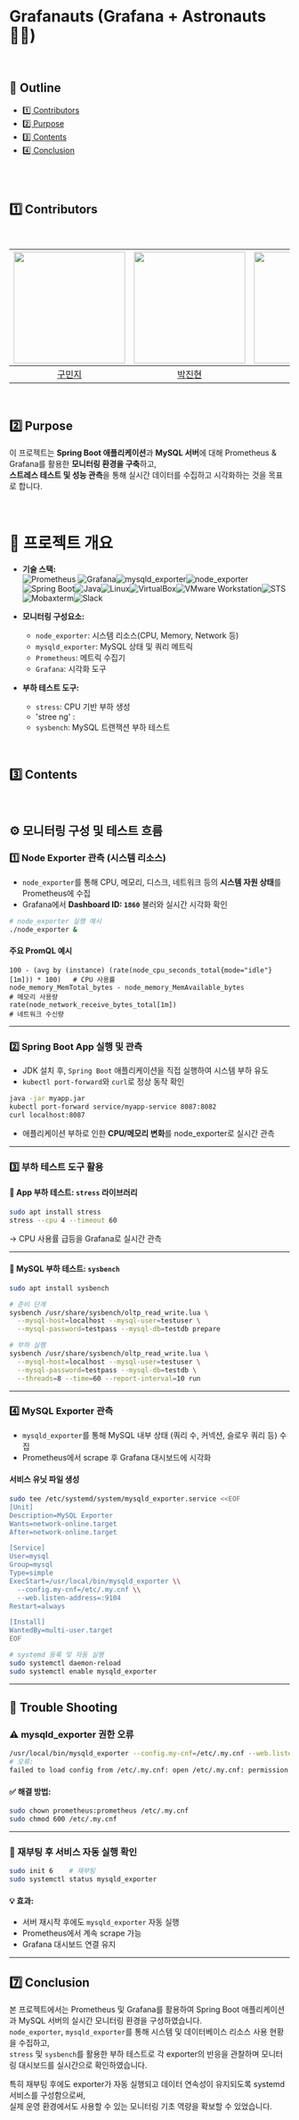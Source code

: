 # Grafanauts (Grafana  + Astronauts 🧑‍🚀)

<br>

## 📍 Outline
- [1️⃣ Contributors](#1%EF%B8%8F⃣-contributors)
- [2️⃣ Purpose](#2%EF%B8%8F⃣-purpose)
- [3️⃣ Contents](#3%EF%B8%8F⃣-contents)
- [4️⃣ Conclusion](#7%EF%B8%8F⃣-conclusion)

<br><br>

## 1️⃣ Contributors
<br>

| <img src="https://avatars.githubusercontent.com/u/82265395?v=4" width="200px"> | <img src="https://avatars.githubusercontent.com/u/193213283?v=4" width="200px"> | <img src="https://avatars.githubusercontent.com/u/114290855?v=4" width="200px"> | 
| :---: | :---: | :---: |
| [구민지](https://github.com/minjee83) | [박진현](https://github.com/jinhyunpark929) | [이성빈](https://github.com/andytjdqls) |

<br>

## 2️⃣ Purpose

이 프로젝트는 **Spring Boot 애플리케이션**과 **MySQL 서버**에 대해 Prometheus & Grafana를 활용한 **모니터링 환경을 구축**하고,  
**스트레스 테스트 및 성능 관측**을 통해 실시간 데이터를 수집하고 시각화하는 것을 목표로 합니다.

<br>

# 📌 프로젝트 개요
  
- **기술 스택:**  <br>
![Prometheus](https://img.shields.io/badge/Prometheus-000000?logo=prometheus&logoColor=orange&labelColor=white) ![Grafana](https://img.shields.io/badge/Grafana-F46800?logo=grafana&logoColor=white)![mysqld_exporter](https://img.shields.io/badge/mysqld_exporter-4479A1?logo=mysql&logoColor=white)![node_exporter](https://img.shields.io/badge/node_exporter-539E43?logo=gnu&logoColor=white)![Spring Boot](https://img.shields.io/badge/SpringBoot-6DB33F?logo=springboot&logoColor=white)![Java](https://img.shields.io/badge/Java-007396?logo=java&logoColor=white)![Linux](https://img.shields.io/badge/Linux-FCC624?logo=linux&logoColor=black)![VirtualBox](https://img.shields.io/badge/VirtualBox-183A61?logo=virtualbox&logoColor=white)![VMware Workstation](https://img.shields.io/badge/VMware-607078?logo=vmware&logoColor=white)![STS](https://img.shields.io/badge/Spring_Tools_SUITE-6DB33F?logo=spring&logoColor=white)![Mobaxterm](https://img.shields.io/badge/Mobaxterm-333333?logo=windows&logoColor=white)![Slack](https://img.shields.io/badge/Slack-4A154B?logo=slack&logoColor=white)

- **모니터링 구성요소:**
  - `node_exporter`: 시스템 리소스(CPU, Memory, Network 등)
  - `mysqld_exporter`: MySQL 상태 및 쿼리 메트릭
  - `Prometheus`: 메트릭 수집기
  - `Grafana`: 시각화 도구
- **부하 테스트 도구:**
  - `stress`: CPU 기반 부하 생성
  - 'stree ng' : 
  - `sysbench`: MySQL 트랜잭션 부하 테스트

<br>

## 3️⃣ Contents

<br>

## ⚙️ 모니터링 구성 및 테스트 흐름

### 1️⃣ Node Exporter 관측 (시스템 리소스)

- `node_exporter`를 통해 CPU, 메모리, 디스크, 네트워크 등의 **시스템 자원 상태**를 Prometheus에 수집
- Grafana에서 **Dashboard ID: `1860`** 불러와 실시간 시각화 확인

```bash
# node_exporter 실행 예시
./node_exporter &
```

#### 주요 PromQL 예시

```promql
100 - (avg by (instance) (rate(node_cpu_seconds_total{mode="idle"}[1m])) * 100)   # CPU 사용률
node_memory_MemTotal_bytes - node_memory_MemAvailable_bytes                      # 메모리 사용량
rate(node_network_receive_bytes_total[1m])                                       # 네트워크 수신량
```

---

### 2️⃣ Spring Boot App 실행 및 관측

- JDK 설치 후, `Spring Boot` 애플리케이션을 직접 실행하여 시스템 부하 유도
- `kubectl port-forward`와 `curl`로 정상 동작 확인

```bash
java -jar myapp.jar
kubectl port-forward service/myapp-service 8087:8082
curl localhost:8087
```

- 애플리케이션 부하로 인한 **CPU/메모리 변화**를 node_exporter로 실시간 관측

---

### 3️⃣ 부하 테스트 도구 활용

#### 📌 App 부하 테스트: `stress` 라이브러리

```bash
sudo apt install stress
stress --cpu 4 --timeout 60
```

→ CPU 사용률 급등을 Grafana로 실시간 관측

---

#### 📌 MySQL 부하 테스트: `sysbench`

```bash
sudo apt install sysbench

# 준비 단계
sysbench /usr/share/sysbench/oltp_read_write.lua \
  --mysql-host=localhost --mysql-user=testuser \
  --mysql-password=testpass --mysql-db=testdb prepare

# 부하 실행
sysbench /usr/share/sysbench/oltp_read_write.lua \
  --mysql-host=localhost --mysql-user=testuser \
  --mysql-password=testpass --mysql-db=testdb \
  --threads=8 --time=60 --report-interval=10 run
```

---

### 4️⃣ MySQL Exporter 관측

- `mysqld_exporter`를 통해 MySQL 내부 상태 (쿼리 수, 커넥션, 슬로우 쿼리 등) 수집
- Prometheus에서 scrape 후 Grafana 대시보드에 시각화

#### 서비스 유닛 파일 생성

```bash
sudo tee /etc/systemd/system/mysqld_exporter.service <<EOF
[Unit]
Description=MySQL Exporter
Wants=network-online.target
After=network-online.target

[Service]
User=mysql
Group=mysql
Type=simple
ExecStart=/usr/local/bin/mysqld_exporter \\
  --config.my-cnf=/etc/.my.cnf \\
  --web.listen-address=:9104
Restart=always

[Install]
WantedBy=multi-user.target
EOF
```

```bash
# systemd 등록 및 자동 실행
sudo systemctl daemon-reload
sudo systemctl enable mysqld_exporter
```

---

## 🔧 Trouble Shooting

### ⚠️ mysqld_exporter 권한 오류

```bash
/usr/local/bin/mysqld_exporter --config.my-cnf=/etc/.my.cnf --web.listen-address=:9104
# 오류:
failed to load config from /etc/.my.cnf: open /etc/.my.cnf: permission denied
```

#### ✅ 해결 방법:

```bash
sudo chown prometheus:prometheus /etc/.my.cnf
sudo chmod 600 /etc/.my.cnf
```

---

### 🔁 재부팅 후 서비스 자동 실행 확인

```bash
sudo init 6    # 재부팅
sudo systemctl status mysqld_exporter
```

#### 💡 효과:
- 서버 재시작 후에도 `mysqld_exporter` 자동 실행
- Prometheus에서 계속 scrape 가능
- Grafana 대시보드 연결 유지

---

## 7️⃣ Conclusion

본 프로젝트에서는 Prometheus 및 Grafana를 활용하여 Spring Boot 애플리케이션과 MySQL 서버의 실시간 모니터링 환경을 구성하였습니다.  
`node_exporter`, `mysqld_exporter`를 통해 시스템 및 데이터베이스 리소스 사용 현황을 수집하고,  
`stress` 및 `sysbench`를 활용한 부하 테스트로 각 exporter의 반응을 관찰하며 모니터링 대시보드를 실시간으로 확인하였습니다.

특히 재부팅 후에도 exporter가 자동 실행되고 데이터 연속성이 유지되도록 systemd 서비스를 구성함으로써,  
실제 운영 환경에서도 사용할 수 있는 모니터링 기초 역량을 확보할 수 있었습니다.
